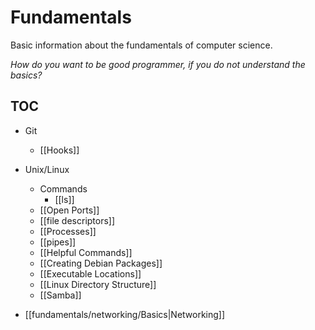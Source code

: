 # Fundamentals
Basic information about the fundamentals of computer science. 

*How do you want to be good programmer, if you do not understand the basics?*

## TOC
- Git
	* [[Hooks]]
	
- Unix/Linux
     * Commands
		  * [[ls]] 
	 * [[Open Ports]]
	 * [[file descriptors]]
	 * [[Processes]]
	 * [[pipes]]
	 * [[Helpful Commands]]
	 * [[Creating Debian Packages]]
	 * [[Executable Locations]]
	 * [[Linux Directory Structure]]
	 * [[Samba]]

* [[fundamentals/networking/Basics|Networking]]
